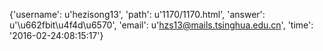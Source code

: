 {'username': u'hezisong13', 'path': u'1170/1170.html', 'answer': u'\u662fbit\u4f4d\u6570', 'email': u'hzs13@mails.tsinghua.edu.cn', 'time': '2016-02-24:08:15:17'}